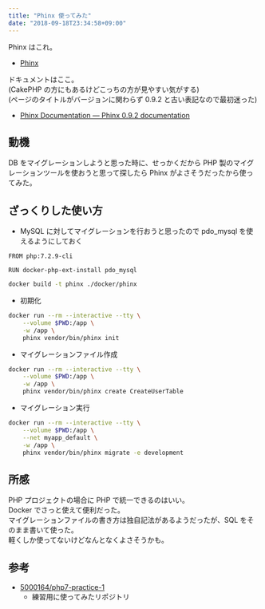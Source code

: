```yaml
---
title: "Phinx 使ってみた"
date: "2018-09-18T23:34:58+09:00"
---
```


Phinx はこれ。

- [Phinx](https://phinx.org/)

ドキュメントはここ。  
(CakePHP の方にもあるけどこっちの方が見やすい気がする)  
(ページのタイトルがバージョンに関わらず 0.9.2 と古い表記なので最初迷った)

- [Phinx Documentation — Phinx 0.9.2 documentation](http://docs.phinx.org/en/latest/)

## 動機

DB をマイグレーションしようと思った時に、せっかくだから PHP 製のマイグレーションツールを使おうと思って探したら Phinx がよさそうだったから使ってみた。

## ざっくりした使い方

- MySQL に対してマイグレーションを行おうと思ったので pdo_mysql を使えるようにしておく

```
FROM php:7.2.9-cli

RUN docker-php-ext-install pdo_mysql
```

```bash
docker build -t phinx ./docker/phinx
```

- 初期化

```bash
docker run --rm --interactive --tty \
    --volume $PWD:/app \
    -w /app \
    phinx vendor/bin/phinx init
```

- マイグレーションファイル作成

```bash
docker run --rm --interactive --tty \
    --volume $PWD:/app \
    -w /app \
    phinx vendor/bin/phinx create CreateUserTable
```

- マイグレーション実行

```bash
docker run --rm --interactive --tty \
    --volume $PWD:/app \
    --net myapp_default \
    -w /app \
    phinx vendor/bin/phinx migrate -e development
```

## 所感

PHP プロジェクトの場合に PHP で統一できるのはいい。  
Docker でさっと使えて便利だった。  
マイグレーションファイルの書き方は独自記法があるようだったが、SQL をそのまま書いて使った。  
軽くしか使ってないけどなんとなくよさそうかも。

## 参考

- [5000164/php7-practice-1](https://github.com/5000164/php7-practice-1)
    - 練習用に使ってみたリポジトリ
